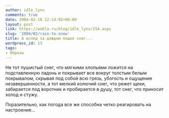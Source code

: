 ```yaml
---
author: idle_lynx
comments: true
date: 2004-02-18 12:14:02+00:00
layout: post
link: https://wobla.ru/blog/idle_lynx/154.aspx
slug: '2004/02/rain-to-snow'
title: А вслед за дождем пошел снег...
wordpress_id: 13
tags:
- Образы
---
```


Не тот пушистый снег, что мягкими хлопьями ложится на подставленную ладонь и покрывает все вокруг толстым белым покрывалом, скрывая под собой всю грязь, убогость и ощущение незавершенности, а тот мелкий колючий снег, что режет щеки, забирается под воротник и пробирается в душу, тот снег, что приносит холод и стужу.

Поразительно, как погода все же способна четко реагировать на настроение...
